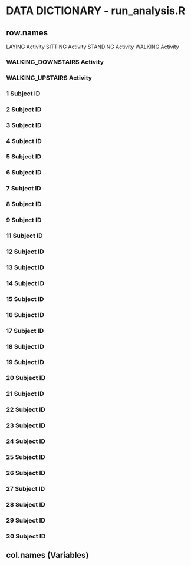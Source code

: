 DATA DICTIONARY - run_analysis.R
=========================================
## row.names
LAYING		Activity
SITTING		Activity
STANDING		Activity
WALKING		Activity
### WALKING_DOWNSTAIRS	Activity	
### WALKING_UPSTAIRS	Activity
### 1			Subject ID
### 2			Subject ID
### 3			Subject ID
### 4			Subject ID
### 5			Subject ID
### 6			Subject ID
### 7			Subject ID
### 8			Subject ID
### 9			Subject ID
### 11			Subject ID
### 12			Subject ID
### 13			Subject ID
### 14			Subject ID
### 15			Subject ID
### 16			Subject ID
### 17			Subject ID
### 18			Subject ID
### 19			Subject ID
### 20			Subject ID
### 21			Subject ID
### 22			Subject ID
### 23			Subject ID
### 24			Subject ID
### 25			Subject ID
### 26			Subject ID
### 27			Subject ID
### 28			Subject ID
### 29			Subject ID
### 30			Subject ID

## col.names (Variables)
### 





